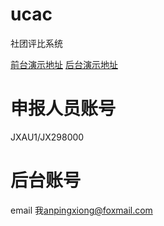 ucac
====

社团评比系统



[前台演示地址](http://uacc00.duapp.com)
[后台演示地址](http://uacc00.duapp.com/manager)

申报人员账号
===========
JXAU1/JX298000

后台账号
=======
email 我<anpingxiong@foxmail.com>



